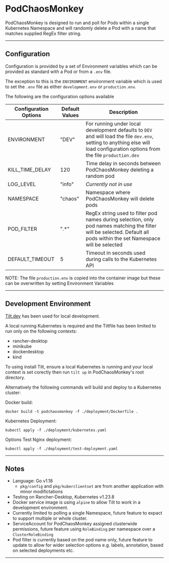 # PodChaosMonkey

PodChaosMonkey is designed to run and poll for Pods within a single Kubernetes Namespace and will randomly delete a Pod with a name that matches supplied RegEx filter string.

---

## Configuration

Configuration is provided by a set of Environment variables which can be provided as standard with a Pod or from a `.env` file.

The exception to this is the `ENVIRONMENT` environment variable which is used to set the `.env` file as either `development.env` or `production.env`.

The following are the configuration options available

| Configuration Options | Default Values | Description |
| - | - | - |
| ENVIRONMENT | "DEV" | For running under local development defaults to `DEV` and will load the file `dev.env`, setting to anything else will load configuration options from the file `production.dev` |
| KILL_TIME_DELAY | 120 | Time delay in seconds between PodChaosMonkey deleting a random pod |
| LOG_LEVEL | "info" | *Currently not in use* |
| NAMESPACE | "chaos" | Namespace where PodChaosMonkey will delete pods |
| POD_FILTER | ".*" | RegEx string used to filter pod names during selection, only pod names matching the filter will be selected. Default all pods within the set Namespace will be selected |
| DEFAULT_TIMEOUT | 5 | Timeout in seconds used during calls to the Kubernetes API |

NOTE: The file `production.env` is copied into the container image but these can be overwritten by setting Environment Variables

---

## Development Environment

[Tilt.dev](https://tilt.dev/) has been used for local development.

A local running Kubernetes is required and the Tiltfile has been limited to run only on the following contexts:

- rancher-desktop
- minikube
- dockerdesktop
- kind

To using install Tilt, ensure a local Kubernetes is running and your local context is set corectly then run `tilt up` in PodChaosMonkey's root directory.

Alternatively the following commands will build and deploy to a Kubernetes cluster:

Docker build:
```
docker build -t podchaosmonkey -f ./deployment/Dockerfile .
```

Kubernetes Deployment:
```
kubectl apply -f ./deployment/kubernetes.yaml
```

Options Test Nginx deployment:
```
kubectl apply -f ./deployment/test-deployment.yaml
```

---

## Notes

- Language: Go v1.18
  - `pkg/config` and `pkg/kuberclientset` are from another application with minor modifictations
- Testing on Rancher-Desktop, Kubernetes v1.23.8
- Docker service image is using `alpine` to allow Tilt to work in a development environment.
- Currently limited to polling a single Namespace, future feature to expact to support multiple or whole cluster.
- ServiceAccount for PodChaosMonkey assigned clusterwide permissions, future feature using `RoleBinding` per namespace over a `ClusterRoleBinding`
- Pod filter is currently based on the pod name only, future feature to update to allow for wider selection options e.g. labels, annotation, based on selected deployments etc.

---
